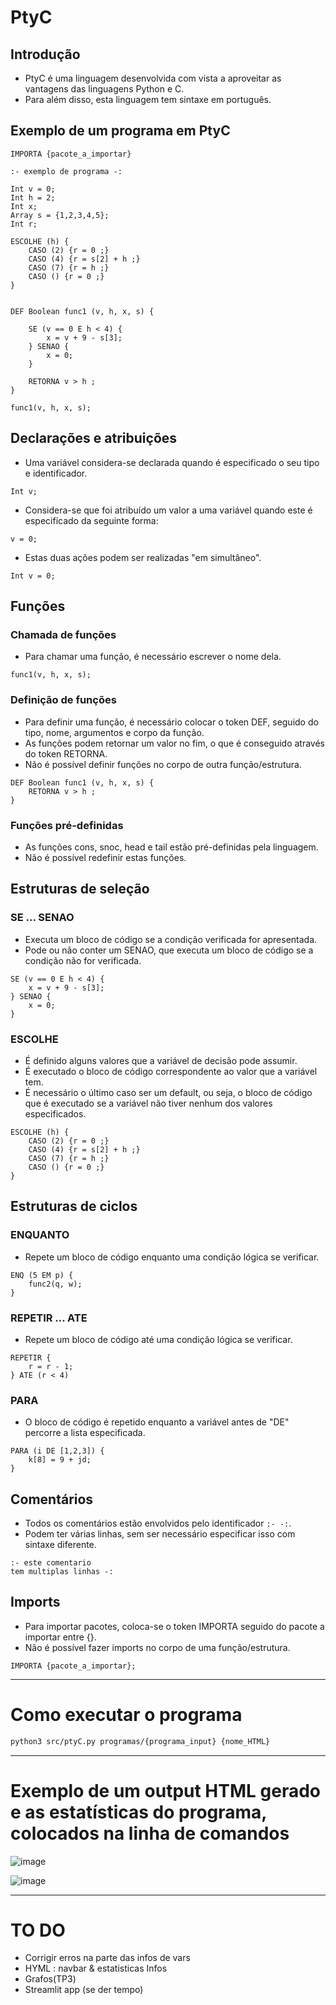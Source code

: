 # PtyC

## Introdução

- PtyC é uma linguagem desenvolvida com vista a aproveitar as vantagens das linguagens Python e C.
- Para além disso, esta linguagem tem sintaxe em português.

## Exemplo de um programa em PtyC

```
IMPORTA {pacote_a_importar}

:- exemplo de programa -:

Int v = 0;
Int h = 2;
Int x;
Array s = {1,2,3,4,5};
Int r;

ESCOLHE (h) {
    CASO (2) {r = 0 ;}
    CASO (4) {r = s[2] + h ;}
    CASO (7) {r = h ;}
    CASO () {r = 0 ;}
}


DEF Boolean func1 (v, h, x, s) {
    
    SE (v == 0 E h < 4) {
        x = v + 9 - s[3];
    } SENAO {
        x = 0;
    }

    RETORNA v > h ;
}

func1(v, h, x, s);
```

## Declarações e atribuições

- Uma variável considera-se declarada quando é especificado o seu tipo e identificador.
```
Int v;
```

- Considera-se que foi atribuído um valor a uma variável quando este é especificado da seguinte forma:
```
v = 0;
```

- Estas duas ações podem ser realizadas "em simultâneo".
```
Int v = 0;
```

## Funções

### Chamada de funções

- Para chamar uma função, é necessário escrever o nome dela.
```
func1(v, h, x, s);
```

### Definição de funções

- Para definir uma função, é necessário colocar o token DEF, seguido do tipo, nome, argumentos e corpo da função.
- As funções podem retornar um valor no fim, o que é conseguido através do token RETORNA.
- Não é possível definir funções no corpo de outra função/estrutura.
```
DEF Boolean func1 (v, h, x, s) {
    RETORNA v > h ;
}
```

### Funções pré-definidas

- As funções cons, snoc, head e tail estão pré-definidas pela linguagem.
- Não é possível redefinir estas funções.

## Estruturas de seleção

### SE ... SENAO

- Executa um bloco de código se a condição verificada for apresentada.
- Pode ou não conter um SENAO, que executa um bloco de código se a condição não for verificada.
```
SE (v == 0 E h < 4) {
    x = v + 9 - s[3];
} SENAO {
    x = 0;
}
```

### ESCOLHE

- É definido alguns valores que a variável de decisão pode assumir.
- É executado o bloco de código correspondente ao valor que a variável tem.
- É necessário o último caso ser um default, ou seja, o bloco de código que é executado se a variável não tiver nenhum dos valores especificados.
```
ESCOLHE (h) {
    CASO (2) {r = 0 ;}
    CASO (4) {r = s[2] + h ;}
    CASO (7) {r = h ;}
    CASO () {r = 0 ;}
}
```

## Estruturas de ciclos

### ENQUANTO

- Repete um bloco de código enquanto uma condição lógica se verificar.
```
ENQ (5 EM p) {
    func2(q, w);
}
```

### REPETIR ... ATE

- Repete um bloco de código até uma condição lógica se verificar.
```
REPETIR {
    r = r - 1;
} ATE (r < 4)
```

### PARA

- O bloco de código é repetido enquanto a variável antes de "DE" percorre a lista especificada.
```
PARA (i DE [1,2,3]) { 
    k[8] = 9 + jd;
}
```

## Comentários

- Todos os comentários estão envolvidos pelo identificador ```:- -:```.
- Podem ter várias linhas, sem ser necessário especificar isso com sintaxe diferente.
```
:- este comentario 
tem multiplas linhas -:
```

## Imports

- Para importar pacotes, coloca-se o token IMPORTA seguido do pacote a importar entre {}.
- Não é possível fazer imports no corpo de uma função/estrutura.
```
IMPORTA {pacote_a_importar};
```


----------------------------------------------------------------


# Como executar o programa

```bash
python3 src/ptyC.py programas/{programa_input} {nome_HTML}
```

------------------

# Exemplo de um output HTML gerado e as estatísticas do programa, colocados na linha de comandos

![image](images/fibonacciHTML.png)

![image](images/fibonacciTerminal.png)

----------------------------------------------------------------

# TO DO

- Corrigir erros na parte das infos de vars
- HYML : navbar & estatisticas Infos
- Grafos(TP3)
- Streamlit app  (se der tempo)
